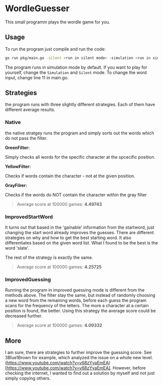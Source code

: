# WordleGuesser

This small programm plays the wordle game for you.

## Usage

To run the program just compile and run the code:

```sh
go run pkg/main.go -silent <run in silent mode> -simulation <run in simulation mode>
```

The program runs in simulation mode by default. If you want to play for yourself, change the `Simulation` and `Silent` mode.
To change the word input, change line 11 in main.go.

## Strategies

the program runs with three slightly different strategies. Each of them have different average results.

### Native

the native stratgey runs the program and simply sorts out the words which do not pass the filter.

**GreenFilter:**

Simply checks all words for the specific character at the spcecific position.

**YellowFilter:**

Checks if words contain the character - not at the given position.

**GrayFilrer:**

Checks if the words do NOT contain the character within the gray filter

> Average score at 100000 games: **4.49743**

### ImprovedStartWord

It turns out that based in the 'gainable' information from the startword, just changing the start word already improves the guesses. There are different strategies on why and how to get the best starting word. It also differentiates based on the given word list. What I found to be the best is the word 'slate'.

The rest of the strategy is exactly the same.

> Average score at 100000 games: **4.25725**

### ImprovedGuessing

Running the program in improved guessing mode is different from the methods above. The filter stay the same, but instead of randomly choosing a new word from the remaining words, before each guess the program scans for the frequency of the letters. The more a character at a certain position is found, the better. Using this strategy the average score could be decreased further.

> Average score at 100000 games: **4.09332**

## More

I am sure, there are strategies to further improve the guessing score. See 3Blue1Brown for example, which analyzed the issue on a whole new level. (https://www.youtube.com/watch?v=v68zYyaEmEA)[https://www.youtube.com/watch?v=v68zYyaEmEA]. However, before checking the internet, I wanted to find out a solution by myself and not just simply copying others.
